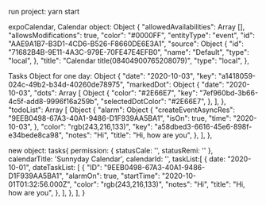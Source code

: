 run project:
yarn start

expoCalendar, Calendar object:
  Object {
    "allowedAvailabilities": Array [],
    "allowsModifications": true,
    "color": "#0000FF",
    "entityType": "event",
    "id": "AAE9A1B7-B3D1-4CD6-B526-F8660DE6E3A1",
    "source": Object {
      "id": "71682B4B-9E11-4A3C-979E-70FE47E4EFB0",
      "name": "Default",
      "type": "local",
    },
    "title": "Calendar title(08404900765208079)",
    "type": "local",
  },

Tasks Object for one day:
  Object {
      "date": "2020-10-03",
      "key": "a1418059-024c-49b2-b34d-40260de78975",
      "markedDot": Object {
        "date": "2020-10-03",
        "dots": Array [
          Object {
            "color": "#2E66E7",
            "key": "7ef960bd-3b66-4c5f-add8-9996f16a259b",
            "selectedDotColor": "#2E66E7",
          },
        ],
      },
      "todoList": Array [
        Object {
          "alarm": Object {
            "createEventAsyncRes": "9EEB0498-67A3-40A1-9486-D1F939AA5BA1",
            "isOn": true,
            "time": "2020-10-03",
          },
          "color": "rgb(243,216,133)",
          "key": "a58dbed3-6616-45e6-898f-e34bede8ca98",
          "notes": "Hi",
          "title": "Hi, how are you",
        },
      ],
    },

new object: 
tasks{
  permission: {
    statusCale: '',
    statusRemi: ''
  },
  calendarTitle: 'Sunnyday Calendar',
  calendarId: '',
  taskList:[
    {
      date: "2020-10-01",
      dateTaskList: [
        {
          "ID": "9EEB0498-67A3-40A1-9486-D1F939AA5BA1",
          "alarmOn": true,
          "startTime": "2020-10-01T01:32:56.000Z",
          "color": "rgb(243,216,133)",
          "notes": "Hi",
          "title": "Hi, how are you",
        },
      ],
    },
  ],
}